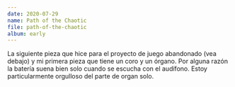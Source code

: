 ```yaml
---
date: 2020-07-29
name: Path of the Chaotic
file: path-of-the-chaotic
album: early
---
```


La siguiente pieza que hice para el proyecto de juego abandonado (vea debajo) y mi primera pieza que tiene un coro y un órgano. Por alguna razón la batería suena bien solo cuando se escucha con el audífono. Estoy particularmente orgulloso del parte de organ solo.
